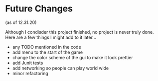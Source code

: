 # Future Changes
(as of 12.31.20)

Although I condisder this project finished, no project is never truly done. Here are a few things I might add to it later...

- any TODO mentioned in the code
- add menu to the start of the game
- change the color scheme of the gui to make it look prettier
- add Junit tests
- add networking so people can play world wide
- minor refactoring